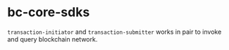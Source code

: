 # bc-core-sdks
`transaction-initiator` and `transaction-submitter` works in pair to invoke and query blockchain network.
